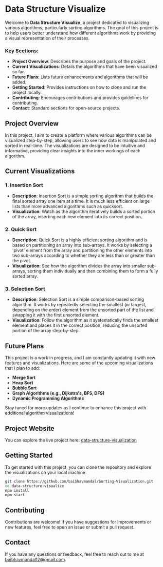 # Data Structure Visualize

Welcome to **Data Structure Visualize**, a project dedicated to visualizing various algorithms, particularly sorting algorithms. The goal of this project is to help users better understand how different algorithms work by providing a visual representation of their processes.

### Key Sections:

- **Project Overview**: Describes the purpose and goals of the project.
- **Current Visualizations**: Details the algorithms that have been visualized so far.
- **Future Plans**: Lists future enhancements and algorithms that will be added.
- **Getting Started**: Provides instructions on how to clone and run the project locally.
- **Contributing**: Encourages contributions and provides guidelines for contributing.
- **Contact**: Standard sections for open-source projects.

## Project Overview

In this project, I aim to create a platform where various algorithms can be visualized step-by-step, allowing users to see how data is manipulated and sorted in real-time. The visualizations are designed to be intuitive and informative, providing clear insights into the inner workings of each algorithm.

## Current Visualizations

### 1. Insertion Sort

- **Description**: Insertion Sort is a simple sorting algorithm that builds the final sorted array one item at a time. It is much less efficient on large lists than more advanced algorithms such as quicksort.
- **Visualization**: Watch as the algorithm iteratively builds a sorted portion of the array, inserting each new element into its correct position.

### 2. Quick Sort

- **Description**: Quick Sort is a highly efficient sorting algorithm and is based on partitioning an array into sub-arrays. It works by selecting a 'pivot' element from the array and partitioning the other elements into two sub-arrays according to whether they are less than or greater than the pivot.
- **Visualization**: See how the algorithm divides the array into smaller sub-arrays, sorting them individually and then combining them to form a fully sorted array.

### 3. Selection Sort

- **Description**: Selection Sort is a simple comparison-based sorting algorithm. It works by repeatedly selecting the smallest (or largest, depending on the order) element from the unsorted part of the list and swapping it with the first unsorted element.
- **Visualization**: Follow the algorithm as it systematically finds the smallest element and places it in the correct position, reducing the unsorted portion of the array step-by-step.

## Future Plans

This project is a work in progress, and I am constantly updating it with new features and visualizations. Here are some of the upcoming visualizations that I plan to add:

- **Merge Sort**
- **Heap Sort**
- **Bubble Sort**
- **Graph Algorithms (e.g., Dijkstra's, BFS, DFS)**
- **Dynamic Programming Algorithms**

Stay tuned for more updates as I continue to enhance this project with additional algorithm visualizations!

## Project Website

You can explore the live project here: [data-structure-visualization](https://sorting-visualization-by-baibhav.netlify.app/)

## Getting Started

To get started with this project, you can clone the repository and explore the visualizations on your local machine:

```bash
git clone https://github.com/baibhavmandal/Sorting-Visualization.git
cd data-structure-visualize
npm install
npm start
```

## Contributing

Contributions are welcome! If you have suggestions for improvements or new features, feel free to open an issue or submit a pull request.

## Contact

If you have any questions or feedback, feel free to reach out to me at baibhavmandal12@gmail.com.
